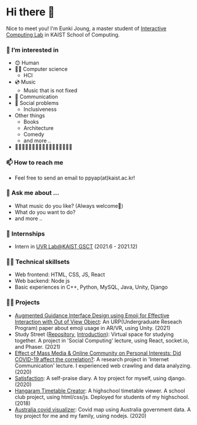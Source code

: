 # Hi there 👋

Nice to meet you! I'm Eunki Joung, a master student of [Interactive Computing Lab](https://ic.kaist.ac.kr/) in KAIST School of Computing.

### 🔭 I’m interested in
  - 😊 Human 
  - 👨‍💻 Computer science
    - HCI
  - 💿 Music 
    - Music that is not fixed 
  - 👋 Communication 
  - 🤝 Social problems 
    - Inclusiveness
  - Other things
    - Books
    - Architecture
    - Comedy
    - and more ..
  - 🦄🦄🦄🦄🦄🦄🦄🦄🦄🦄🦄🦄🦄🦄🦄🦄🦄
### 📫 How to reach me
  - Feel free to send an email to ppyap(at)kaist.ac.kr!
<!--   - My homepage: http://www.eunkiyo.me/ (Developing..) -->
### 💬 Ask me about ... 
  - What music do you like? (Always welcome🤟)
  - What do you want to do?
  - and more ..

### 🌵 Internships
- Intern in [UVR Lab@KAIST GSCT](http://uvrlab.org/index.php) (2021.6 - 2021.12)
 
### 🧑‍🔧 Technical skillsets
- Web frontend: HTML, CSS, JS, React
- Web backend: Node js
- Basic experiences in C++, Python, MySQL, Java, Unity, Django
### 🧑‍🌾 Projects
- [Augmented Guidance Interface Design using Emoji for Effective Interaction with Out of View Object](https://drive.google.com/file/d/1BmzRqu8zIC55UyIC2252Y0L58You4Zhu/view?usp=sharing): An URP(Undergraduate Reseach Program) paper about emoji usage in AR/VR, using Unity. (2021)
- Study Street ([Repository](https://github.com/slifour/study-street), [Introduction](https://social.kixlab.org/projects/index.html#Slifour)): Virtual space for studying together. A project in 'Social Computing' lecture, using React, socket.io, and Phaser. (2021)
- [Effect of Mass Media & Online Community on Personal Interests: Did COVID-19 affect the correlation?](https://docs.google.com/presentation/d/1EPecQCejQVztCUhZIKFsk8Cr-MyBcuyOiVURWgGPu9w/edit?usp=sharing): A research project in 'Internet Communication' lecture. I experienced web crawling and data analyzing. (2020)
- [Satisfaction](https://github.com/eunkiyomi/satisfaction): A self-praise diary. A toy project for myself, using django. (2020)
- [Hangaram Timetable Creator](https://github.com/eunkiyomi/Hangaram-Timetable-Creator): A highschool timetable viewer. A school club project, using html/css/js. Deployed for students of my highschool. (2018)
- [Australia covid visualizer](https://github.com/eunkiyomi/australia-covid): Covid map using Australia government data. A toy project for me and my family, using nodejs. (2020)

<!--
**eunkiyomi/eunkiyomi** is a ✨ _special_ ✨ repository because its `README.md` (this file) appears on your GitHub profile.

Here are some ideas to get you started:

- 🔭 I’m currently working on ...
- 🌱 I’m currently learning ...
- 👯 I’m looking to collaborate on ...
- 🤔 I’m looking for help with ...
- 💬 Ask me about ... 
- 📫 How to reach me: ...
- 😄 Pronouns: ...
- ⚡ Fun fact: ...
-->
